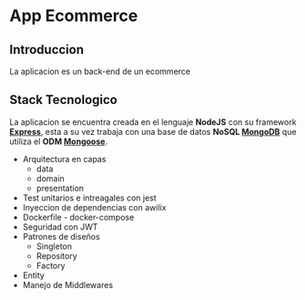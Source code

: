 # App Ecommerce

## Introduccion

La aplicacion es un back-end de un ecommerce

## Stack Tecnologico

La aplicacion se encuentra creada en el lenguaje **NodeJS** con su framework **[Express](https://expressjs.com/)**, esta
a su vez trabaja con una
base de datos **NoSQL [MongoDB](https://www.mongodb.com/docs/manual/)** que utiliza el
**ODM [Mongoose](https://mongoosejs.com/docs/guide.html)**.

- Arquitectura en capas
    - data
    - domain
    - presentation
- Test unitarios e intreagales con jest
- Inyeccion de dependencias con awilix
- Dockerfile - docker-compose
- Seguridad con JWT
- Patrones de diseños
    - Singleton
    - Repository
    - Factory
- Entity
- Manejo de Middlewares
